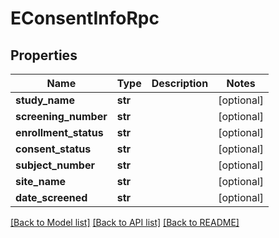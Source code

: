 # EConsentInfoRpc

## Properties
Name | Type | Description | Notes
------------ | ------------- | ------------- | -------------
**study_name** | **str** |  | [optional] 
**screening_number** | **str** |  | [optional] 
**enrollment_status** | **str** |  | [optional] 
**consent_status** | **str** |  | [optional] 
**subject_number** | **str** |  | [optional] 
**site_name** | **str** |  | [optional] 
**date_screened** | **str** |  | [optional] 

[[Back to Model list]](../README.md#documentation-for-models) [[Back to API list]](../README.md#documentation-for-api-endpoints) [[Back to README]](../README.md)


